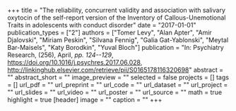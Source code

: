 +++
title = "The reliability, concurrent validity and association with salivary oxytocin of the self-report version of the Inventory of Callous-Unemotional Traits in adolescents with conduct disorder"
date = "2017-01-01"
publication_types = ["2"]
authors = ["Tomer Levy", "Alan Apter", "Amir Djalovski", "Miriam Peskin", "Silvana Fennig", "Galia Gat-Yablonski", "Meytal Bar-Maisels", "Katy Borodkin", "Yuval Bloch"]
publication = "In: Psychiatry Research, (256), April, _pp. 124--129_, https://doi.org/10.1016/j.psychres.2017.06.028, http://linkinghub.elsevier.com/retrieve/pii/S0165178116320698"
abstract = ""
abstract_short = ""
image_preview = ""
selected = false
projects = []
tags = []
url_pdf = ""
url_preprint = ""
url_code = ""
url_dataset = ""
url_project = ""
url_slides = ""
url_video = ""
url_poster = ""
url_source = ""
math = true
highlight = true
[header]
image = ""
caption = ""
+++

